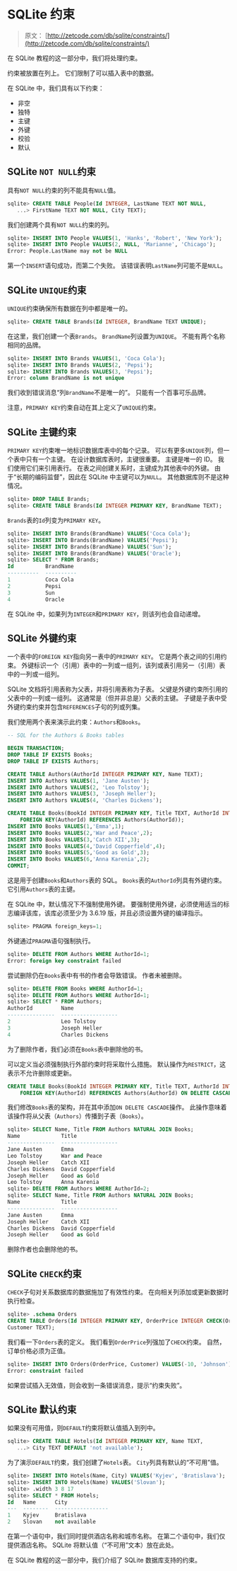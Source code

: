 # SQLite 约束

> 原文： [http://zetcode.com/db/sqlite/constraints/](http://zetcode.com/db/sqlite/constraints/)

在 SQLite 教程的这一部分中，我们将处理约束。

约束被放置在列上。 它们限制了可以插入表中的数据。

在 SQLite 中，我们具有以下约束：

*   非空
*   独特
*   主键
*   外键
*   校验
*   默认

## SQLite `NOT NULL`约束

具有`NOT NULL`约束的列不能具有`NULL`值。

```sql
sqlite> CREATE TABLE People(Id INTEGER, LastName TEXT NOT NULL, 
   ...> FirstName TEXT NOT NULL, City TEXT);

```

我们创建两个具有`NOT NULL`约束的列。

```sql
sqlite> INSERT INTO People VALUES(1, 'Hanks', 'Robert', 'New York');
sqlite> INSERT INTO People VALUES(2, NULL, 'Marianne', 'Chicago');
Error: People.LastName may not be NULL

```

第一个`INSERT`语句成功，而第二个失败。 该错误表明`LastName`列可能不是`NULL`。

## SQLite `UNIQUE`约束

`UNIQUE`约束确保所有数据在列中都是唯一的。

```sql
sqlite> CREATE TABLE Brands(Id INTEGER, BrandName TEXT UNIQUE);

```

在这里，我们创建一个表`Brands`。 `BrandName`列设置为`UNIQUE`。 不能有两个名称相同的品牌。

```sql
sqlite> INSERT INTO Brands VALUES(1, 'Coca Cola');
sqlite> INSERT INTO Brands VALUES(2, 'Pepsi');
sqlite> INSERT INTO Brands VALUES(3, 'Pepsi');
Error: column BrandName is not unique

```

我们收到错误消息“列`BrandName`不是唯一的”。 只能有一个百事可乐品牌。

注意，`PRIMARY KEY`约束自动在其上定义了`UNIQUE`约束。

## SQLite 主键约束

`PRIMARY KEY`约束唯一地标识数据库表中的每个记录。 可以有更多`UNIQUE`列，但一个表中只有一个主键。 在设计数据库表时，主键很重要。 主键是唯一的 ID。 我们使用它们来引用表行。 在表之间创建关系时，主键成为其他表中的外键。 由于“长期的编码监督”，因此在 SQLite 中主键可以为`NULL`。 其他数据库则不是这种情况。

```sql
sqlite> DROP TABLE Brands;
sqlite> CREATE TABLE Brands(Id INTEGER PRIMARY KEY, BrandName TEXT);

```

`Brands`表的`Id`列变为`PRIMARY KEY`。

```sql
sqlite> INSERT INTO Brands(BrandName) VALUES('Coca Cola');
sqlite> INSERT INTO Brands(BrandName) VALUES('Pepsi');
sqlite> INSERT INTO Brands(BrandName) VALUES('Sun');
sqlite> INSERT INTO Brands(BrandName) VALUES('Oracle');
sqlite> SELECT * FROM Brands;
Id          BrandName 
----------  ----------
1           Coca Cola 
2           Pepsi     
3           Sun       
4           Oracle   

```

在 SQLite 中，如果列为`INTEGER`和`PRIMARY KEY`，则该列也会自动递增。

## SQLite 外键约束

一个表中的`FOREIGN KEY`指向另一表中的`PRIMARY KEY`。 它是两个表之间的引用约束。 外键标识一个（引用）表中的一列或一组列，该列或表引用另一（引用）表中的一列或一组列。

SQLite 文档将引用表称为父表，并将引用表称为子表。 父键是外键约束所引用的父表中的一列或一组列。 这通常是（但并非总是）父表的主键。 子键是子表中受外键约束约束并包含`REFERENCES`子句的列或列集。

我们使用两个表来演示此约束：`Authors`和`Books`。

```sql
-- SQL for the Authors & Books tables

BEGIN TRANSACTION;
DROP TABLE IF EXISTS Books;
DROP TABLE IF EXISTS Authors;

CREATE TABLE Authors(AuthorId INTEGER PRIMARY KEY, Name TEXT);
INSERT INTO Authors VALUES(1, 'Jane Austen');
INSERT INTO Authors VALUES(2, 'Leo Tolstoy');
INSERT INTO Authors VALUES(3, 'Joseph Heller');
INSERT INTO Authors VALUES(4, 'Charles Dickens');

CREATE TABLE Books(BookId INTEGER PRIMARY KEY, Title TEXT, AuthorId INTEGER, 
    FOREIGN KEY(AuthorId) REFERENCES Authors(AuthorId));
INSERT INTO Books VALUES(1,'Emma',1);
INSERT INTO Books VALUES(2,'War and Peace',2);
INSERT INTO Books VALUES(3,'Catch XII',3);
INSERT INTO Books VALUES(4,'David Copperfield',4);
INSERT INTO Books VALUES(5,'Good as Gold',3);
INSERT INTO Books VALUES(6,'Anna Karenia',2);
COMMIT;

```

这是用于创建`Books`和`Authors`表的 SQL。 `Books`表的`AuthorId`列具有外键约束。 它引用`Authors`表的主键。

在 SQLite 中，默认情况下不强制使用外键。 要强制使用外键，必须使用适当的标志编译该库，该库必须至少为 3.6.19 版，并且必须设置外键的编译指示。

```sql
sqlite> PRAGMA foreign_keys=1;

```

外键通过`PRAGMA`语句强制执行。

```sql
sqlite> DELETE FROM Authors WHERE AuthorId=1;
Error: foreign key constraint failed

```

尝试删除仍在`Books`表中有书的作者会导致错误。 作者未被删除。

```sql
sqlite> DELETE FROM Books WHERE AuthorId=1;
sqlite> DELETE FROM Authors WHERE AuthorId=1;
sqlite> SELECT * FROM Authors;
AuthorId         Name              
---------------  ------------------
2                Leo Tolstoy       
3                Joseph Heller     
4                Charles Dickens 

```

为了删除作者，我们必须在`Books`表中删除他的书。

可以定义当必须强制执行外部约束时将采取什么措施。 默认操作为`RESTRICT`，这表示不允许删除或更新。

```sql
CREATE TABLE Books(BookId INTEGER PRIMARY KEY, Title TEXT, AuthorId INTEGER, 
    FOREIGN KEY(AuthorId) REFERENCES Authors(AuthorId) ON DELETE CASCADE);

```

我们修改`Books`表的架构，并在其中添加`ON DELETE CASCADE`操作。 此操作意味着该操作将从父表（`Authors`）传播到子表（`Books`）。

```sql
sqlite> SELECT Name, Title FROM Authors NATURAL JOIN Books;
Name             Title             
---------------  ------------------
Jane Austen      Emma              
Leo Tolstoy      War and Peace     
Joseph Heller    Catch XII         
Charles Dickens  David Copperfield 
Joseph Heller    Good as Gold      
Leo Tolstoy      Anna Karenia      
sqlite> DELETE FROM Authors WHERE AuthorId=2;
sqlite> SELECT Name, Title FROM Authors NATURAL JOIN Books;
Name             Title             
---------------  ------------------
Jane Austen      Emma              
Joseph Heller    Catch XII         
Charles Dickens  David Copperfield 
Joseph Heller    Good as Gold   

```

删除作者也会删除他的书。

## SQLite `CHECK`约束

`CHECK`子句对关系数据库的数据施加了有效性约束。 在向相关列添加或更新数据时执行检查。

```sql
sqlite> .schema Orders
CREATE TABLE Orders(Id INTEGER PRIMARY KEY, OrderPrice INTEGER CHECK(OrderPrice>0), 
Customer TEXT);

```

我们看一下`Orders`表的定义。 我们看到`OrderPrice`列强加了`CHECK`约束。 自然，订单价格必须为正值。

```sql
sqlite> INSERT INTO Orders(OrderPrice, Customer) VALUES(-10, 'Johnson');
Error: constraint failed

```

如果尝试插入无效值，则会收到一条错误消息，提示“约束失败”。

## SQLite 默认约束

如果没有可用值，则`DEFAULT`约束将默认值插入到列中。

```sql
sqlite> CREATE TABLE Hotels(Id INTEGER PRIMARY KEY, Name TEXT, 
   ...> City TEXT DEFAULT 'not available');

```

为了演示`DEFAULT`约束，我们创建了`Hotels`表。 `City`列具有默认的“不可用”值。

```sql
sqlite> INSERT INTO Hotels(Name, City) VALUES('Kyjev', 'Bratislava');
sqlite> INSERT INTO Hotels(Name) VALUES('Slovan');
sqlite> .width 3 8 17
sqlite> SELECT * FROM Hotels;
Id   Name      City             
---  --------  -----------------
1    Kyjev     Bratislava       
2    Slovan    not available 

```

在第一个语句中，我们同时提供酒店名称和城市名称。 在第二个语句中，我们仅提供酒店名称。 SQLite 将默认值（“不可用”文本）放在此处。

在 SQLite 教程的这一部分中，我们介绍了 SQLite 数据库支持的约束。